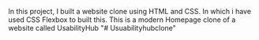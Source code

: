In this project, I built a website clone using HTML and CSS. In which i have used CSS Flexbox to built this. This is a modern Homepage clone of a website called UsabilityHub
"# Usuabilityhubclone" 
